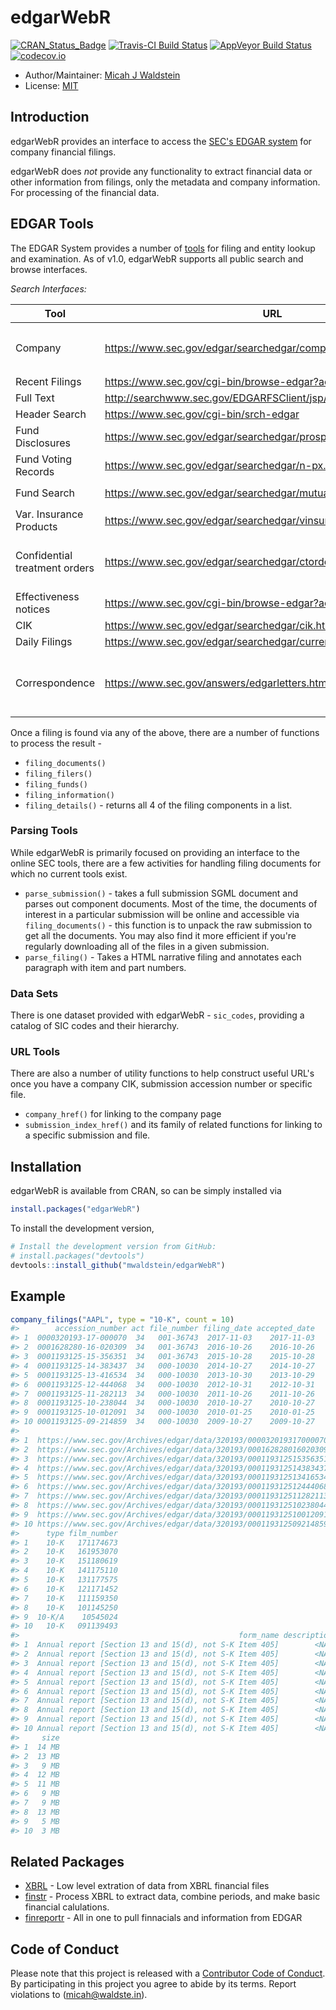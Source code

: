 
<!-- README.md is generated from README.Rmd. Please edit that file -->
edgarWebR
=========

[![CRAN\_Status\_Badge](http://www.r-pkg.org/badges/version/edgarWebR)](https://cran.r-project.org/package=edgarWebR) [![Travis-CI Build Status](https://travis-ci.org/mwaldstein/edgarWebR.svg?branch=master)](https://travis-ci.org/mwaldstein/edgarWebR) [![AppVeyor Build Status](https://ci.appveyor.com/api/projects/status/github/mwaldstein/edgarWebR?branch=master&svg=true)](https://ci.appveyor.com/project/mwaldstein/edgarWebR) [![codecov.io](https://codecov.io/github/mwaldstein/edgarWebR/coverage.svg?branch=master)](https://codecov.io/github/mwaldstein/edgarWebR?branch=master)

-   Author/Maintainer: [Micah J Waldstein](https://micah.waldste.in)
-   License: [MIT](https://opensource.org/licenses/MIT)

Introduction
------------

edgarWebR provides an interface to access the [SEC's EDGAR system](https://www.sec.gov/edgar/searchedgar/webusers.htm) for company financial filings.

edgarWebR does *not* provide any functionality to extract financial data or other information from filings, only the metadata and company information. For processing of the financial data.

EDGAR Tools
-----------

The EDGAR System provides a number of [tools](https://www.sec.gov/edgar/searchedgar/webusers.htm) for filing and entity lookup and examination. As of v1.0, edgarWebR supports all public search and browse interfaces.

*Search Interfaces:*

<table>
<colgroup>
<col width="26%" />
<col width="54%" />
<col width="19%" />
</colgroup>
<thead>
<tr class="header">
<th>Tool</th>
<th>URL</th>
<th>edgarWebR function(s)</th>
</tr>
</thead>
<tbody>
<tr class="odd">
<td>Company</td>
<td><a href="https://www.sec.gov/edgar/searchedgar/companysearch.html" class="uri">https://www.sec.gov/edgar/searchedgar/companysearch.html</a></td>
<td><code>company_search()</code>, <code>company_information()</code>, <code>company_details()</code>, <code>company_filings()</code></td>
</tr>
<tr class="even">
<td>Recent Filings</td>
<td><a href="https://www.sec.gov/cgi-bin/browse-edgar?action=getcurrent" class="uri">https://www.sec.gov/cgi-bin/browse-edgar?action=getcurrent</a></td>
<td><code>latest_filings()</code></td>
</tr>
<tr class="odd">
<td>Full Text</td>
<td><a href="http://searchwww.sec.gov/EDGARFSClient/jsp/EDGAR_MainAccess.jsp" class="uri">http://searchwww.sec.gov/EDGARFSClient/jsp/EDGAR_MainAccess.jsp</a></td>
<td><code>full_text()</code></td>
</tr>
<tr class="even">
<td>Header Search</td>
<td><a href="https://www.sec.gov/cgi-bin/srch-edgar" class="uri">https://www.sec.gov/cgi-bin/srch-edgar</a></td>
<td><code>header_search()</code></td>
</tr>
<tr class="odd">
<td>Fund Disclosures</td>
<td><a href="https://www.sec.gov/edgar/searchedgar/prospectus.htm" class="uri">https://www.sec.gov/edgar/searchedgar/prospectus.htm</a></td>
<td>Use <code>company_search()</code> and specify the 'type' parameter as 485</td>
</tr>
<tr class="even">
<td>Fund Voting Records</td>
<td><a href="https://www.sec.gov/edgar/searchedgar/n-px.htm" class="uri">https://www.sec.gov/edgar/searchedgar/n-px.htm</a></td>
<td>Use <code>company_search()</code> and specify the 'type' parameter as 'N-PX'</td>
</tr>
<tr class="odd">
<td>Fund Search</td>
<td><a href="https://www.sec.gov/edgar/searchedgar/mutualsearch.html" class="uri">https://www.sec.gov/edgar/searchedgar/mutualsearch.html</a></td>
<td><code>fund_search()</code>, <code>fund_fast_search()</code></td>
</tr>
<tr class="even">
<td>Var. Insurance Products</td>
<td><a href="https://www.sec.gov/edgar/searchedgar/vinsurancesearch.html" class="uri">https://www.sec.gov/edgar/searchedgar/vinsurancesearch.html</a></td>
<td><code>variable_insurance_search()</code>, <code>variable_insurance_fast_search()</code></td>
</tr>
<tr class="odd">
<td>Confidential treatment orders</td>
<td><a href="https://www.sec.gov/edgar/searchedgar/ctorders.htm" class="uri">https://www.sec.gov/edgar/searchedgar/ctorders.htm</a></td>
<td>Use <code>header_search()</code>, <code>company_search()</code>, <code>latest_filings()</code>, or <code>full_text()</code> and use form types 'CT ORDER'</td>
</tr>
<tr class="even">
<td>Effectiveness notices</td>
<td><a href="https://www.sec.gov/cgi-bin/browse-edgar?action=geteffect" class="uri">https://www.sec.gov/cgi-bin/browse-edgar?action=geteffect</a></td>
<td><code>effectiveness()</code></td>
</tr>
<tr class="odd">
<td>CIK</td>
<td><a href="https://www.sec.gov/edgar/searchedgar/cik.htm" class="uri">https://www.sec.gov/edgar/searchedgar/cik.htm</a></td>
<td><code>cik_search()</code></td>
</tr>
<tr class="even">
<td>Daily Filings</td>
<td><a href="https://www.sec.gov/edgar/searchedgar/currentevents.htm" class="uri">https://www.sec.gov/edgar/searchedgar/currentevents.htm</a></td>
<td><code>current_events()</code></td>
</tr>
<tr class="odd">
<td>Correspondence</td>
<td><a href="https://www.sec.gov/answers/edgarletters.htm" class="uri">https://www.sec.gov/answers/edgarletters.htm</a></td>
<td>Use <code>header_search()</code>, <code>company_search()</code>, <code>latest_filings()</code>, or <code>full_text()</code> and use form types 'upload' or 'corresp'</td>
</tr>
</tbody>
</table>

Once a filing is found via any of the above, there are a number of functions to process the result -

-   `filing_documents()`
-   `filing_filers()`
-   `filing_funds()`
-   `filing_information()`
-   `filing_details()` - returns all 4 of the filing components in a list.

### Parsing Tools

While edgarWebR is primarily focused on providing an interface to the online SEC tools, there are a few activities for handling filing documents for which no current tools exist.

-   `parse_submission()` - takes a full submission SGML document and parses out component documents. Most of the time, the documents of interest in a particular submission will be online and accessible via `filing_documents()` - this function is to unpack the raw submission to get all the documents. You may also find it more efficient if you're regularly downloading all of the files in a given submission.
-   `parse_filing()` - Takes a HTML narrative filing and annotates each paragraph with item and part numbers.

### Data Sets

There is one dataset provided with edgarWebR - `sic_codes`, providing a catalog of SIC codes and their hierarchy.

### URL Tools

There are also a number of utility functions to help construct useful URL's once you have a company CIK, submission accession number or specific file.

-   `company_href()` for linking to the company page
-   `submission_index_href()` and its family of related functions for linking to a specific submission and file.

Installation
------------

edgarWebR is available from CRAN, so can be simply installed via

``` r
install.packages("edgarWebR")
```

To install the development version,

``` r
# Install the development version from GitHub:
# install.packages("devtools")
devtools::install_github("mwaldstein/edgarWebR")
```

Example
-------

``` r
company_filings("AAPL", type = "10-K", count = 10)
#>        accession_number act file_number filing_date accepted_date
#> 1  0000320193-17-000070  34   001-36743  2017-11-03    2017-11-03
#> 2  0001628280-16-020309  34   001-36743  2016-10-26    2016-10-26
#> 3  0001193125-15-356351  34   001-36743  2015-10-28    2015-10-28
#> 4  0001193125-14-383437  34   000-10030  2014-10-27    2014-10-27
#> 5  0001193125-13-416534  34   000-10030  2013-10-30    2013-10-29
#> 6  0001193125-12-444068  34   000-10030  2012-10-31    2012-10-31
#> 7  0001193125-11-282113  34   000-10030  2011-10-26    2011-10-26
#> 8  0001193125-10-238044  34   000-10030  2010-10-27    2010-10-27
#> 9  0001193125-10-012091  34   000-10030  2010-01-25    2010-01-25
#> 10 0001193125-09-214859  34   000-10030  2009-10-27    2009-10-27
#>                                                                                                href
#> 1  https://www.sec.gov/Archives/edgar/data/320193/000032019317000070/0000320193-17-000070-index.htm
#> 2  https://www.sec.gov/Archives/edgar/data/320193/000162828016020309/0001628280-16-020309-index.htm
#> 3  https://www.sec.gov/Archives/edgar/data/320193/000119312515356351/0001193125-15-356351-index.htm
#> 4  https://www.sec.gov/Archives/edgar/data/320193/000119312514383437/0001193125-14-383437-index.htm
#> 5  https://www.sec.gov/Archives/edgar/data/320193/000119312513416534/0001193125-13-416534-index.htm
#> 6  https://www.sec.gov/Archives/edgar/data/320193/000119312512444068/0001193125-12-444068-index.htm
#> 7  https://www.sec.gov/Archives/edgar/data/320193/000119312511282113/0001193125-11-282113-index.htm
#> 8  https://www.sec.gov/Archives/edgar/data/320193/000119312510238044/0001193125-10-238044-index.htm
#> 9  https://www.sec.gov/Archives/edgar/data/320193/000119312510012091/0001193125-10-012091-index.htm
#> 10 https://www.sec.gov/Archives/edgar/data/320193/000119312509214859/0001193125-09-214859-index.htm
#>      type film_number
#> 1    10-K   171174673
#> 2    10-K   161953070
#> 3    10-K   151180619
#> 4    10-K   141175110
#> 5    10-K   131177575
#> 6    10-K   121171452
#> 7    10-K   111159350
#> 8    10-K   101145250
#> 9  10-K/A    10545024
#> 10   10-K   091139493
#>                                                 form_name description
#> 1  Annual report [Section 13 and 15(d), not S-K Item 405]        <NA>
#> 2  Annual report [Section 13 and 15(d), not S-K Item 405]        <NA>
#> 3  Annual report [Section 13 and 15(d), not S-K Item 405]        <NA>
#> 4  Annual report [Section 13 and 15(d), not S-K Item 405]        <NA>
#> 5  Annual report [Section 13 and 15(d), not S-K Item 405]        <NA>
#> 6  Annual report [Section 13 and 15(d), not S-K Item 405]        <NA>
#> 7  Annual report [Section 13 and 15(d), not S-K Item 405]        <NA>
#> 8  Annual report [Section 13 and 15(d), not S-K Item 405]        <NA>
#> 9  Annual report [Section 13 and 15(d), not S-K Item 405]        <NA>
#> 10 Annual report [Section 13 and 15(d), not S-K Item 405]        <NA>
#>     size
#> 1  14 MB
#> 2  13 MB
#> 3   9 MB
#> 4  12 MB
#> 5  11 MB
#> 6   9 MB
#> 7   9 MB
#> 8  13 MB
#> 9   5 MB
#> 10  3 MB
```

Related Packages
----------------

-   [XBRL](https://CRAN.R-project.org/package=XBRL) - Low level extration of data from XBRL financial files
-   [finstr](https://github.com/bergant/finstr) - Process XBRL to extract data, combine periods, and make basic financial calulations.
-   [finreportr](https://github.com/sewardlee337/finreportr) - All in one to pull finnacials and information from EDGAR

Code of Conduct
---------------

Please note that this project is released with a [Contributor Code of Conduct](CONDUCT.md). By participating in this project you agree to abide by its terms. Report violations to (<micah@waldste.in>).
